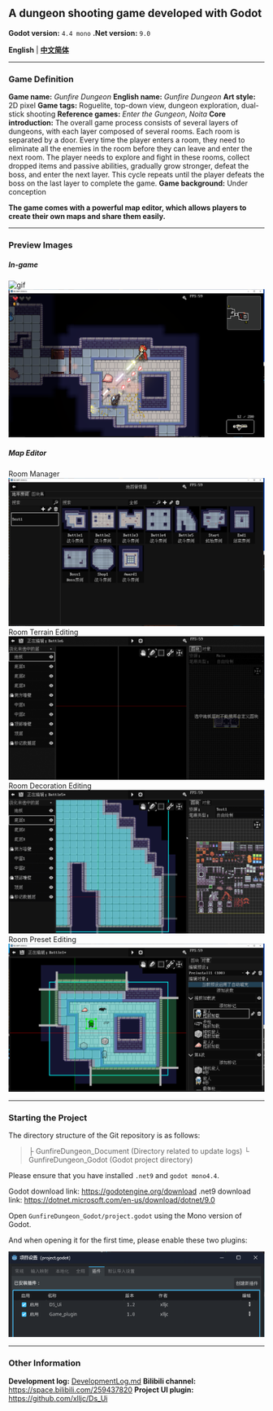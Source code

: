 ## A dungeon shooting game developed with Godot

**Godot version:** `4.4 mono`
**.Net version:** `9.0`

**English** | [**中文简体**](./README-zh.md)

---
### Game Definition

**Game name:** *Gunfire Dungeon*
**English name:** *Gunfire Dungeon*
**Art style:** 2D pixel
**Game tags:** Roguelite, top-down view, dungeon exploration, dual-stick shooting
**Reference games:** *Enter the Gungeon*, *Noita*
**Core introduction:** The overall game process consists of several layers of dungeons, with each layer composed of several rooms. Each room is separated by a door. Every time the player enters a room, they need to eliminate all the enemies in the room before they can leave and enter the next room. The player needs to explore and fight in these rooms, collect dropped items and passive abilities, gradually grow stronger, defeat the boss, and enter the next layer. This cycle repeats until the player defeats the boss on the last layer to complete the game.
**Game background:** Under conception

**The game comes with a powerful map editor, which allows players to create their own maps and share them easily.**

---
### Preview Images
##### In-game
![gif](GunfireDungeon_Document/文档资源/preview_gif.gif)
![png](GunfireDungeon_Document/文档资源/preview1.png)

##### Map Editor
Room Manager
![png](GunfireDungeon_Document/文档资源/preview2.png)
Room Terrain Editing
![png](GunfireDungeon_Document/文档资源/preview3_gif.gif)
Room Decoration Editing
![png](GunfireDungeon_Document/文档资源/preview2_gif.gif)
Room Preset Editing
![png](GunfireDungeon_Document/文档资源/preview3.png)

---
### Starting the Project

The directory structure of the Git repository is as follows:
> ├ GunfireDungeon_Document (Directory related to update logs) 
> └ GunfireDungeon_Godot (Godot project directory)

Please ensure that you have installed `.net9` and `godot mono4.4`.

Godot download link: https://godotengine.org/download
.net9 download link: https://dotnet.microsoft.com/en-us/download/dotnet/9.0

Open `GunfireDungeon_Godot/project.godot` using the Mono version of Godot.

And when opening it for the first time, please enable these two plugins:

![setting.png](GunfireDungeon_Document/文档资源/setting.png)

---
### Other Information

**Development log:** [DevelopmentLog.md](GunfireDungeon_Document/开发日志.md) 
**Bilibili channel:** https://space.bilibili.com/259437820 
**Project UI plugin:** https://github.com/xlljc/Ds_Ui